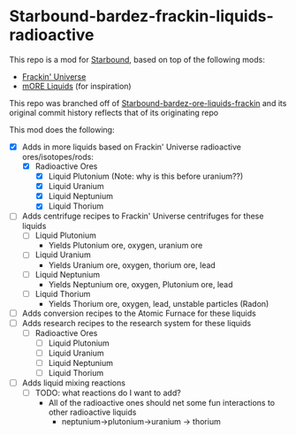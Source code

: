 # Starbound-bardez-frackin-liquids-radioactive

This repo is a mod for [Starbound](https://playstarbound.com/), based on top of the following mods:
- [Frackin' Universe](https://steamcommunity.com/sharedfiles/filedetails/?id=729480149) 
- [mORE Liquids](https://steamcommunity.com/sharedfiles/filedetails/?id=1318339314) (for inspiration)

This repo was branched off of [Starbound-bardez-ore-liquids-frackin](https://github.com/BardezAnAvatar/Starbound-bardez-ore-liquids-frackin) and its original commit history reflects that of its originating repo

This mod does the following:

- [X] Adds in more liquids based on Frackin' Universe radioactive ores/isotopes/rods:
  - [X] Radioactive Ores
    - [X] Liquid Plutonium (Note: why is this before uranium??)
    - [X] Liquid Uranium
    - [X] Liquid Neptunium
    - [X] Liquid Thorium
- [ ] Adds centrifuge recipes to Frackin' Universe centrifuges for these liquids
  - [ ] Liquid Plutonium
    - Yields Plutonium ore, oxygen, uranium ore
  - [ ] Liquid Uranium
    - Yields Uranium ore, oxygen, thorium ore, lead
  - [ ] Liquid Neptunium
    - Yields Neptunium ore, oxygen, Plutonium ore, lead
  - [ ] Liquid Thorium
    - Yields Thorium ore, oxygen, lead, unstable particles (Radon)
- [ ] Adds conversion recipes to the Atomic Furnace for these liquids
- [ ] Adds research recipes to the research system for these liquids
  - [ ] Radioactive Ores
    - [ ] Liquid Plutonium
    - [ ] Liquid Uranium
    - [ ] Liquid Neptunium
    - [ ] Liquid Thorium
- [ ] Adds liquid mixing reactions
  - [ ] TODO: what reactions do I want to add?
    - All of the radioactive ones should net some fun interactions to other radioactive liquids
      - neptunium->plutonium->uranium -> thorium